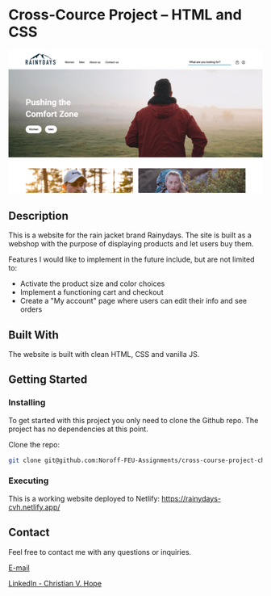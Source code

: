 # Cross-Cource Project – HTML and CSS

![image](https://github.com/Noroff-FEU-Assignments/cross-course-project-christianvazquezhope/blob/media/rainydays-1012.png?raw=true)

## Description

This is a website for the rain jacket brand Rainydays. The site is built as a webshop with the purpose of displaying products and let users buy them.

Features I would like to implement in the future include, but are not limited to:

- Activate the product size and color choices
- Implement a functioning cart and checkout
- Create a "My account" page where users can edit their info and see orders

## Built With

The website is built with clean HTML, CSS and vanilla JS.

## Getting Started

### Installing

To get started with this project you only need to clone the Github repo. The project has no dependencies at this point.

Clone the repo:

```bash
git clone git@github.com:Noroff-FEU-Assignments/cross-course-project-christianvazquezhope.git
```
### Executing
This is a working website deployed to Netlify: https://rainydays-cvh.netlify.app/

## Contact

Feel free to contact me with any questions or inquiries.

[E-mail](mailto:christian@digithings.no)

[LinkedIn - Christian V. Hope](https://linkedin.com/in/cvhope/)